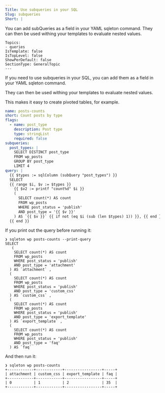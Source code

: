 ```yaml
---
Title: Use subqueries in your SQL
Slug: subqueries
Short: |
  ```
  You can add subQueries as a field in your YAML sqleton command. They can then be used
  withing your templates to evaluate nested values.
  ```
Topics:
- queries
IsTemplate: false
IsTopLevel: false
ShowPerDefault: false
SectionType: GeneralTopic
---
```

If you need to use subqueries in your SQL, you can add them as a field in your YAML sqleton command.

They can then be used withing your templates to evaluate nested values.

This makes it easy to create pivoted tables, for example.

```yaml
name: posts-counts
short: Count posts by type
flags:
  - name: post_type
    description: Post type
    type: stringList
    required: false
subqueries:
  post_types: |
    SELECT DISTINCT post_type 
    FROM wp_posts
    GROUP BY post_type
    LIMIT 4
query: |
  {{ $types := sqlColumn (subQuery "post_types") }}
  SELECT
  {{ range $i, $v := $types }}
    {{ $v2 := printf "count%d" $i }}
    (
      SELECT count(*) AS count
      FROM wp_posts
      WHERE post_status = 'publish'
      AND post_type = '{{ $v }}'
    ) AS `{{ $v }}` {{ if not (eq $i (sub (len $types) 1)) }}, {{ end }}
  {{ end }}
```

If you print out the query before running it:

```
❯ sqleton wp posts-counts --print-query      
SELECT
   (
    SELECT count(*) AS count
    FROM wp_posts
    WHERE post_status = 'publish'
    AND post_type = 'attachment'
  ) AS `attachment` , 
  (
    SELECT count(*) AS count
    FROM wp_posts
    WHERE post_status = 'publish'
    AND post_type = 'custom_css'
  ) AS `custom_css` , 
  (
    SELECT count(*) AS count
    FROM wp_posts
    WHERE post_status = 'publish'
    AND post_type = 'export_template'
  ) AS `export_template` , 
  (
    SELECT count(*) AS count
    FROM wp_posts
    WHERE post_status = 'publish'
    AND post_type = 'faq'
  ) AS `faq` 
```

And then run it:

```
❯ sqleton wp posts-counts              
+------------+------------+-----------------+-----+
| attachment | custom_css | export_template | faq |
+------------+------------+-----------------+-----+
| 0          | 1          | 2               | 35  |
+------------+------------+-----------------+-----+
```